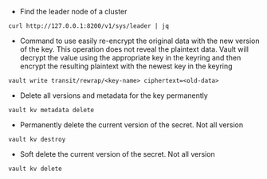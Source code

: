 
- Find the leader node of a cluster
```
curl http://127.0.0.1:8200/v1/sys/leader | jq
```

- Command to use easily re-encrypt the original data with the new version of the key. This operation does not reveal the plaintext data. Vault will decrypt the value using the appropriate key in the keyring and then encrypt the resulting plaintext with the newest key in the keyring
```
vault write transit/rewrap/<key-name> ciphertext=<old-data>
```

- Delete all versions and metadata for the key permanently
```
vault kv metadata delete
```

- Permanently delete the current version of the secret. Not all version
```
vault kv destroy
```

- Soft delete the current version of the secret. Not all version
```
vault kv delete
```
